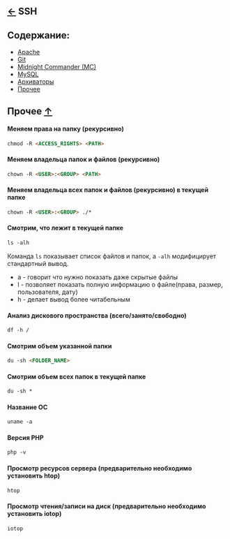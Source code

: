 [&larr;](../readme.md "Шпаргалка") SSH
--------------------------------------

## <a name="content"></a> Содержание:
- [Apache](apache.md "Apache")
- [Git](git.md "Git")
- [Midnight Commander (MC)](midnight_commander.md "Midnight Commander (MC)")
- [MySQL](mysql.md "MySQL")
- [Архиваторы](archivers.md "Архиваторы")
- [Прочее](#other "Прочее")

## <a name="other"></a> Прочее [&uarr;](#content)

#### Меняем права на папку (рекурсивно)
```markdown
chmod -R <ACCESS_RIGHTS> <PATH>
```

#### Меняем владельца папок и файлов (рекурсивно)
```markdown
chown -R <USER>:<GROUP> <PATH>
```

#### Меняем владельца всех папок и файлов (рекурсивно) в текущей папке
```markdown
chown -R <USER>:<GROUP> ./*
```

#### Смотрим, что лежит в текущей папке
```markdown
ls -alh
```

Команда `ls` показывает список файлов и папок, а `-alh` модифицирует стандартный вывод.
- a - говорит что нужно показать даже скрытые файлы
- l - позволяет показать полную информацию о файле(права, размер, пользователя, дату)
- h - делает вывод более читабельным

#### Анализ дискового пространства (всего/занято/свободно)
```markdown
df -h /
```

#### Смотрим объем указанной папки
```markdown
du -sh <FOLDER_NAME>
```

#### Смотрим объем всех папок в текущей папке
```markdown
du -sh *
```

#### Название ОС
```markdown
uname -a
```

#### Версия PHP
```markdown
php -v
```

#### Просмотр ресурсов сервера (предварительно необходимо установить htop)
```markdown
htop
```

#### Просмотр чтения/записи на диск (предварительно необходимо установить iotop)
```markdown
iotop
```